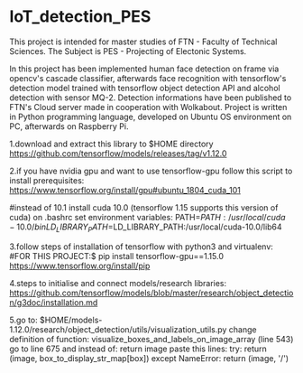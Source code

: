 # IoT_detection_PES

This project is intended for master studies of FTN - Faculty of Technical Sciences. The Subject is PES - Projecting of Electonic Systems. 

In this project has been implemented human face detection on frame via opencv's cascade classifier, afterwards face recognition with tensorflow's detection model trained with tensorflow object detection API and alcohol detection with sensor MQ-2. Detection informations have been published to FTN's Cloud server made in cooperation with Wolkabout. Project is written in Python programming language, developed on Ubuntu OS environment on PC, afterwards on Raspberry Pi.

1.download and extract this library to $HOME directory
https://github.com/tensorflow/models/releases/tag/v1.12.0

2.if you have nvidia gpu and want to use tensorflow-gpu follow this script to install prerequisites:
https://www.tensorflow.org/install/gpu#ubuntu_1804_cuda_101 

#instead of 10.1 install cuda 10.0 (tensorflow 1.15 supports this version of cuda)
on .bashrc set environment variables:
PATH=$PATH:/usr/local/cuda-10.0/bin
LD_LIBRARY_PATH=$LD_LIBRARY_PATH:/usr/local/cuda-10.0/lib64

3.follow steps of installation of tensorflow with python3 and virtualenv:
#FOR THIS PROJECT:$ pip install tensorflow-gpu==1.15.0 
https://www.tensorflow.org/install/pip

4.steps to initialise and connect models/research libraries:
https://github.com/tensorflow/models/blob/master/research/object_detection/g3doc/installation.md

5.go to: $HOME/models-1.12.0/research/object_detection/utils/visualization_utils.py
change definition of function: visualize_boxes_and_labels_on_image_array (line 543)
go to line 675 and instead of:
  return image
paste this lines:
  try:
    return (image, box_to_display_str_map[box])
  except NameError:
    return (image, '/')
